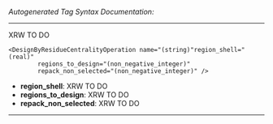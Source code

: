 _Autogenerated Tag Syntax Documentation:_

---
XRW TO DO

```
<DesignByResidueCentralityOperation name="(string)"region_shell="(real)"
        regions_to_design="(non_negative_integer)"
        repack_non_selected="(non_negative_integer)" />
```

-   **region_shell**: XRW TO DO
-   **regions_to_design**: XRW TO DO
-   **repack_non_selected**: XRW TO DO

---

